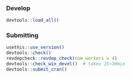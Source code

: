 ### Develop
```R
devtools::load_all()
```

### Submitting
```R
usethis::use_version()
devtools::check()
revdepcheck::revdep_check(num_workers = 4)
devtools::check_win_devel()  # takes 15~30min
devtools::submit_cran()
```
